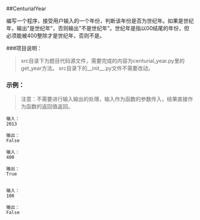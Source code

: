 ##CenturialYear

编写一个程序，接受用户输入的一个年份，判断该年份是否为世纪年。如果是世纪年，输出"是世纪年"，否则输出"不是世纪年"。世纪年是指以00结尾的年份，但必须能被400整除才是世纪年，否则不是。


###项目说明：

>src目录下为题目代码源文件，需要完成的内容为centurial_year.py里的get_year方法。
>src目录下的__init__.py文件不需要改动。



### 示例：
>注意：不需要进行输入输出的处理，输入作为函数的参数传入，结果直接作为函数的返回值返回。

	输入：
	2013

	输出：
	False
	
	输入：
	400

	输出：
	True
	
	
	输入：
	100

	输出：
	False